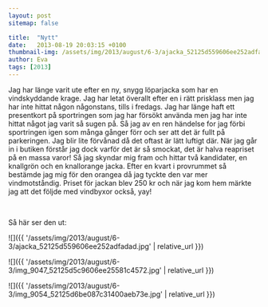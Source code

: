 ```yaml
---
layout: post
sitemap: false

title:  "Nytt"
date:   2013-08-19 20:03:15 +0100
thumbnail-img: /assets/img/2013/august/6-3/ajacka_52125d559606ee252adfadad.jpg
author: Eva
tags: [2013]
---
```


Jag har länge varit ute efter en ny, snygg löparjacka som har en vindskyddande krage. Jag har letat överallt efter en i rätt prisklass men jag har inte hittat någon någonstans, tills i fredags. Jag har länge haft ett presentkort på sportringen som jag har försökt använda men jag har inte hittat något jag varit så sugen på. Så jag av en ren händelse for jag förbi sportringen igen som många gånger förr och ser att det är fullt på parkeringen. Jag blir lite förvånad då det oftast är lätt luftigt där. När jag går in i butiken förstår jag dock varför det är så smockat, det är halva reapriset på en massa varor! Så jag skyndar mig fram och hittar två kandidater, en knallgrön och en knallorange jacka. Efter en kvart i provrummet så bestämde jag mig för den orangea då jag tyckte den var mer vindmotståndig. Priset för jackan blev 250 kr och när jag kom hem märkte jag att det följde med vindbyxor också, yay!




 




Så här ser den ut:

![]({{ '/assets/img/2013/august/6-3/ajacka_52125d559606ee252adfadad.jpg'  | relative_url }})

![]({{ '/assets/img/2013/august/6-3/img_9047_52125d5c9606ee25581c4572.jpg'  | relative_url }})

![]({{ '/assets/img/2013/august/6-3/img_9054_52125d6be087c31400aeb73e.jpg'  | relative_url }})

